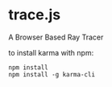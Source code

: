 # trace.js
A Browser Based Ray Tracer

to install karma with npm:
    
    npm install
    npm install -g karma-cli
